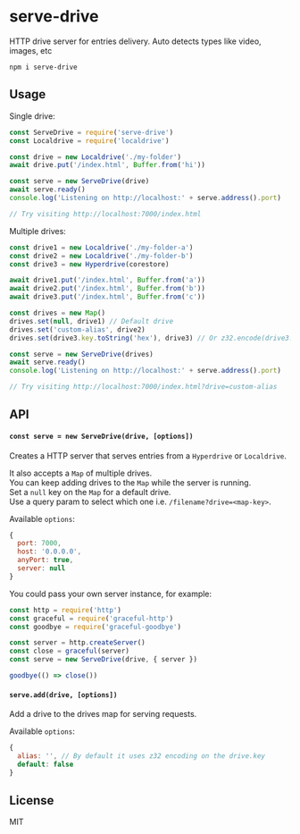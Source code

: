 # serve-drive

HTTP drive server for entries delivery. Auto detects types like video, images, etc

```
npm i serve-drive
```

## Usage

Single drive:
```js
const ServeDrive = require('serve-drive')
const Localdrive = require('localdrive')

const drive = new Localdrive('./my-folder')
await drive.put('/index.html', Buffer.from('hi'))

const serve = new ServeDrive(drive)
await serve.ready()
console.log('Listening on http://localhost:' + serve.address().port)

// Try visiting http://localhost:7000/index.html
```

Multiple drives:
```js
const drive1 = new Localdrive('./my-folder-a')
const drive2 = new Localdrive('./my-folder-b')
const drive3 = new Hyperdrive(corestore)

await drive1.put('/index.html', Buffer.from('a'))
await drive2.put('/index.html', Buffer.from('b'))
await drive3.put('/index.html', Buffer.from('c'))

const drives = new Map()
drives.set(null, drive1) // Default drive
drives.set('custom-alias', drive2)
drives.set(drive3.key.toString('hex'), drive3) // Or z32.encode(drive3.key)

const serve = new ServeDrive(drives)
await serve.ready()
console.log('Listening on http://localhost:' + serve.address().port)

// Try visiting http://localhost:7000/index.html?drive=custom-alias
```

## API

#### `const serve = new ServeDrive(drive, [options])`

Creates a HTTP server that serves entries from a `Hyperdrive` or `Localdrive`.

It also accepts a `Map` of multiple drives.\
You can keep adding drives to the `Map` while the server is running.\
Set a `null` key on the `Map` for a default drive.\
Use a query param to select which one i.e. `/filename?drive=<map-key>`.

Available `options`:
```js
{
  port: 7000,
  host: '0.0.0.0',
  anyPort: true,
  server: null
}
```

You could pass your own server instance, for example:
```js
const http = require('http')
const graceful = require('graceful-http')
const goodbye = require('graceful-goodbye')

const server = http.createServer()
const close = graceful(server)
const serve = new ServeDrive(drive, { server })

goodbye(() => close())
```

#### `serve.add(drive, [options])`

Add a drive to the drives map for serving requests.

Available `options`:
```js
{
  alias: '', // By default it uses z32 encoding on the drive.key
  default: false
}
```

## License
MIT
